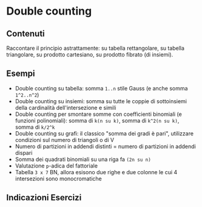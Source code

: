 # Double counting

## Contenuti

Raccontare il principio astrattamente: su tabella rettangolare, su tabella triangolare, su prodotto cartesiano, su prodotto fibrato (di insiemi).

## Esempi

- Double counting su tabella: somma `1..n` stile Gauss (e anche somma `1^2..n^2`)
- Double counting su insiemi: somma su tutte le coppie di sottoinsiemi della cardinalità dell'intersezione e simili
- Double counting per smontare somme con coefficienti binomiali (e funzioni polinomiali): somma di `k(n su k)`, somma di `k^2(n su k)`, somma di `k/2^k`
- Double counting su grafi: il classico "somma dei gradi è pari", utilizzare condizioni sul numero di triangoli o di V
- Numero di partizioni in addendi distinti = numero di partizioni in addendi dispari
- Somma dei quadrati binomiali su una riga fa `(2n su n)`
- Valutazione `p`-adica del fattoriale
- Tabella `3 x 7` BN, allora esisono due righe e due colonne le cui 4 intersezioni sono monocromatiche

## Indicazioni Esercizi

